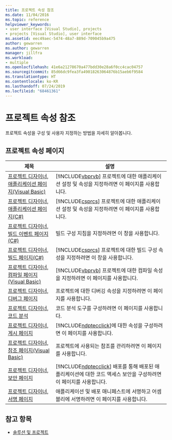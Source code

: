 ```yaml
---
title: 프로젝트 속성 참조
ms.date: 11/04/2016
ms.topic: reference
helpviewer_keywords:
- user interface [Visual Studio], projects
- projects [Visual Studio], user interface
ms.assetid: eec49aec-5474-48a7-889d-709045b9a475
author: gewarren
ms.author: gewarren
manager: jillfra
ms.workload:
- multiple
ms.openlocfilehash: 41e6a21278670a477bdd30e28a6f0cc4cac04757
ms.sourcegitcommit: 85d66dc9fea3fa49018263064876b15aeb6f9584
ms.translationtype: HT
ms.contentlocale: ko-KR
ms.lasthandoff: 07/24/2019
ms.locfileid: "68461361"
---
```

# <a name="project-properties-reference"></a>프로젝트 속성 참조

프로젝트 속성을 구성 및 사용자 지정하는 방법을 자세히 알아봅니다.

## <a name="project-properties-pages"></a>프로젝트 속성 페이지

| 제목 | 설명 |
| - | - |
| [프로젝트 디자이너, 애플리케이션 페이지(Visual Basic)](../../ide/reference/application-page-project-designer-visual-basic.md) | [!INCLUDE[vbprvb](../../code-quality/includes/vbprvb_md.md)] 프로젝트에 대한 애플리케이션 설정 및 속성을 지정하려면 이 페이지를 사용합니다. |
| [프로젝트 디자이너, 애플리케이션 페이지(C#)](../../ide/reference/application-page-project-designer-csharp.md) | [!INCLUDE[csprcs](../../data-tools/includes/csprcs_md.md)] 프로젝트에 대한 애플리케이션 설정 및 속성을 지정하려면 이 페이지를 사용합니다. |
| [프로젝트 디자이너, 빌드 이벤트 페이지(C#)](../../ide/reference/build-events-page-project-designer-csharp.md) | 빌드 구성 지침을 지정하려면 이 창을 사용합니다. |
| [프로젝트 디자이너, 빌드 페이지(C#)](../../ide/reference/build-page-project-designer-csharp.md) | [!INCLUDE[csprcs](../../data-tools/includes/csprcs_md.md)] 프로젝트에 대한 빌드 구성 속성을 지정하려면 이 창을 사용합니다. |
| [프로젝트 디자이너, 컴파일 페이지(Visual Basic)](../../ide/reference/compile-page-project-designer-visual-basic.md) | [!INCLUDE[vbprvb](../../code-quality/includes/vbprvb_md.md)] 프로젝트에 대한 컴파일 속성을 지정하려면 이 페이지를 사용합니다. |
| [프로젝트 디자이너, 디버그 페이지](../../ide/reference/debug-page-project-designer.md) | 프로젝트에 대한 디버깅 속성을 지정하려면 이 페이지를 사용합니다. |
| [프로젝트 디자이너, 코드 분석](../../ide/reference/code-analysis-project-designer.md) | 코드 분석 도구를 구성하려면 이 페이지를 사용합니다. |
| [프로젝트 디자이너, 게시 페이지](../../ide/reference/publish-page-project-designer.md) | [!INCLUDE[ndptecclick](../../deployment/includes/ndptecclick_md.md)]에 대한 속성을 구성하려면 이 페이지를 사용합니다. |
| [프로젝트 디자이너, 참조 페이지(Visual Basic)](../../ide/reference/references-page-project-designer-visual-basic.md) | 프로젝트에 사용되는 참조를 관리하려면 이 페이지를 사용합니다. |
| [프로젝트 디자이너, 보안 페이지](../../ide/reference/security-page-project-designer.md) | [!INCLUDE[ndptecclick](../../deployment/includes/ndptecclick_md.md)] 배포를 통해 배포된 애플리케이션에 대한 코드 액세스 보안을 구성하려면 이 페이지를 사용합니다. |
| [프로젝트 디자이너, 서명 페이지](../../ide/reference/signing-page-project-designer.md) | 애플리케이션 및 배포 매니페스트에 서명하고 어셈블리에 서명하려면 이 페이지를 사용합니다. |

## <a name="see-also"></a>참고 항목

- [솔루션 및 프로젝트](../../ide/solutions-and-projects-in-visual-studio.md)
